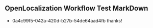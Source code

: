 ## OpenLocalization Workflow Test MarkDown
* 0a4c99f5-042a-420d-b27b-54de64aad4fb thanks!

<!--HONumber=Jul16_HO4-->


